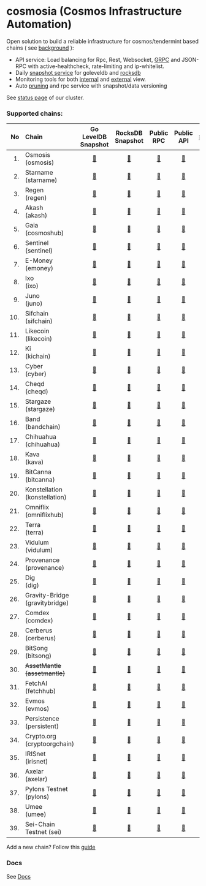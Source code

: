 # cosmosia (Cosmos Infrastructure Automation)

Open solution to build a reliable infrastructure for cosmos/tendermint based chains ( see [background](https://github.com/cosmos/chain-registry/issues/214) ):
- API service: Load balancing for Rpc, Rest, Websocket, [GRPC](docs/grpc.md) and JSON-RPC with active-healthcheck, rate-limiting and ip-whitelist.
- Daily [snapshot service](https://snapshot.notional.ventures/) for goleveldb and [rocksdb](/docs/rocksdb.md)
- Monitoring tools for both [internal](docs/rpc_monitor.md) and [external](https://status.notional.ventures/) view.
- Auto [pruning](https://github.com/notional-labs/cosmprund) and rpc service with snapshot/data versioning

See [status page](https://status.notional.ventures/) of our cluster.

### Supported chains:
| No  | Chain                             | Go LevelDB<br>Snapshot                                       | RocksDB<br>Snapshot                                                  | Public<br>RPC                                              | Public<br>API                                              | [Statesync](docs/statesync.md) | [RocksDB](docs/rocksdb.md)
|----:|:----------------------------------|:------------------------------------------------------------:|:--------------------------------------------------------------------:|:----------------------------------------------------------:|:----------------------------------------------------------:|:------------------------------:|:------------------:|
| 1. | Osmosis<br>(osmosis)               | [:link:](https://snapshot.notional.ventures/osmosis/)        | [:link:](https://snapshot.notional.ventures/osmosis/rocksdb/)        | [:link:](https://rpc-osmosis-ia.notional.ventures/)        | [:link:](https://api-osmosis-ia.notional.ventures/)        | :x:                            | 
| 2. | Starname<br>(starname)             | [:link:](https://snapshot.notional.ventures/starname/)       | [:link:](https://snapshot.notional.ventures/starname/rocksdb/)       | [:link:](https://rpc-starname-ia.notional.ventures/)       | [:link:](https://api-starname-ia.notional.ventures/)       | :x:                            | 
| 3. | Regen<br>(regen)                   | [:link:](https://snapshot.notional.ventures/regen/)          | [:link:](https://snapshot.notional.ventures/regen/rocksdb/)          | [:link:](https://rpc-regen-ia.notional.ventures/)          | [:link:](https://api-regen-ia.notional.ventures/)          | :white_check_mark:             | :warning:
| 4. | Akash<br>(akash)                   | [:link:](https://snapshot.notional.ventures/akash/)          | [:link:](https://snapshot.notional.ventures/akash/rocksdb/)          | [:link:](https://rpc-akash-ia.notional.ventures/)          | [:link:](https://api-akash-ia.notional.ventures/)          | :white_check_mark:             | :white_check_mark:
| 5. | Gaia<br>(cosmoshub)                | [:link:](https://snapshot.notional.ventures/cosmoshub/)      | [:link:](https://snapshot.notional.ventures/cosmoshub/rocksdb/)      | [:link:](https://rpc-cosmoshub-ia.notional.ventures/)      | [:link:](https://api-cosmoshub-ia.notional.ventures/)      | :white_check_mark:             | :white_check_mark:
| 6. | Sentinel<br>(sentinel)             | [:link:](https://snapshot.notional.ventures/sentinel/)       | [:link:](https://snapshot.notional.ventures/sentinel/rocksdb/)       | [:link:](https://rpc-sentinel-ia.notional.ventures/)       | [:link:](https://api-sentinel-ia.notional.ventures/)       | :white_check_mark:             | :white_check_mark:
| 7. | E-Money<br>(emoney)                | [:link:](https://snapshot.notional.ventures/emoney/)         | [:link:](https://snapshot.notional.ventures/emoney/rocksdb/)         | [:link:](https://rpc-emoney-ia.notional.ventures/)         | [:link:](https://api-emoney-ia.notional.ventures/)         | :white_check_mark:             | :white_check_mark:
| 8. | Ixo<br>(ixo)                       | [:link:](https://snapshot.notional.ventures/ixo/)            | [:link:](https://snapshot.notional.ventures/ixo/rocksdb/)            | [:link:](https://rpc-ixo-ia.notional.ventures/)            | [:link:](https://api-ixo-ia.notional.ventures/)            | :white_check_mark:             | :white_check_mark:
| 9. | Juno<br>(juno)                     | [:link:](https://snapshot.notional.ventures/juno/)           | [:link:](https://snapshot.notional.ventures/juno/rocksdb/)           | [:link:](https://rpc-juno-ia.notional.ventures/)           | [:link:](https://api-juno-ia.notional.ventures/)           | :x:                            | 
| 10. | Sifchain<br>(sifchain)            | [:link:](https://snapshot.notional.ventures/sifchain/)       | [:link:](https://snapshot.notional.ventures/sifchain/rocksdb/)       | [:link:](https://rpc-sifchain-ia.notional.ventures/)       | [:link:](https://api-sifchain-ia.notional.ventures/)       | :white_check_mark:             | :white_check_mark:
| 11. | Likecoin<br>(likecoin)            | [:link:](https://snapshot.notional.ventures/likecoin/)       | [:link:](https://snapshot.notional.ventures/likecoin/rocksdb/)       | [:link:](https://rpc-likecoin-ia.notional.ventures/)       | [:link:](https://api-likecoin-ia.notional.ventures/)       | :white_check_mark:             | :white_check_mark:
| 12. | Ki<br>(kichain)                   | [:link:](https://snapshot.notional.ventures/kichain/)        | [:link:](https://snapshot.notional.ventures/kichain/rocksdb/)        | [:link:](https://rpc-kichain-ia.notional.ventures/)        | [:link:](https://api-kichain-ia.notional.ventures/)        | :white_check_mark:             | :white_check_mark:
| 13. | Cyber<br>(cyber)                  | [:link:](https://snapshot.notional.ventures/cyber/)          | [:link:](https://snapshot.notional.ventures/cyber/rocksdb/)          | [:link:](https://rpc-cyber-ia.notional.ventures/)          | [:link:](https://api-cyber-ia.notional.ventures/)          | :x:                            | 
| 14. | Cheqd<br>(cheqd)                  | [:link:](https://snapshot.notional.ventures/cheqd/)          | [:link:](https://snapshot.notional.ventures/cheqd/rocksdb/)          | [:link:](https://rpc-cheqd-ia.notional.ventures/)          | [:link:](https://api-cheqd-ia.notional.ventures/)          | :x:                            | 
| 15. | Stargaze<br>(stargaze)            | [:link:](https://snapshot.notional.ventures/stargaze/)       | [:link:](https://snapshot.notional.ventures/stargaze/rocksdb/)       | [:link:](https://rpc-stargaze-ia.notional.ventures/)       | [:link:](https://api-stargaze-ia.notional.ventures/)       | :x:                            | 
| 16. | Band<br>(bandchain)               | [:link:](https://snapshot.notional.ventures/bandchain/)      | [:link:](https://snapshot.notional.ventures/bandchain/rocksdb/)      | [:link:](https://rpc-bandchain-ia.notional.ventures/)      | [:link:](https://api-bandchain-ia.notional.ventures/)      | :white_check_mark:             | :white_check_mark:
| 17. | Chihuahua<br>(chihuahua)          | [:link:](https://snapshot.notional.ventures/chihuahua/)      | [:link:](https://snapshot.notional.ventures/chihuahua/rocksdb/)      | [:link:](https://rpc-chihuahua-ia.notional.ventures/)      | [:link:](https://api-chihuahua-ia.notional.ventures/)      | :white_check_mark:             | :white_check_mark:
| 18. | Kava<br>(kava)                    | [:link:](https://snapshot.notional.ventures/kava/)           | [:link:](https://snapshot.notional.ventures/kava/rocksdb/)           | [:link:](https://rpc-kava-ia.notional.ventures/)           | [:link:](https://api-kava-ia.notional.ventures/)           | :white_check_mark:             | :white_check_mark:
| 19. | BitCanna<br>(bitcanna)            | [:link:](https://snapshot.notional.ventures/bitcanna/)       | [:link:](https://snapshot.notional.ventures/bitcanna/rocksdb/)       | [:link:](https://rpc-bitcanna-ia.notional.ventures/)       | [:link:](https://api-bitcanna-ia.notional.ventures/)       | :white_check_mark:             | :white_check_mark:
| 20. | Konstellation<br>(konstellation)  | [:link:](https://snapshot.notional.ventures/konstellation/)  | [:link:](https://snapshot.notional.ventures/konstellation/rocksdb/)  | [:link:](https://rpc-konstellation-ia.notional.ventures/)  | [:link:](https://api-konstellation-ia.notional.ventures/)  | :white_check_mark:             | :white_check_mark:
| 21. | Omniflix<br>(omniflixhub)         | [:link:](https://snapshot.notional.ventures/omniflixhub/)    | [:link:](https://snapshot.notional.ventures/omniflixhub/rocksdb/)    | [:link:](https://rpc-omniflixhub-ia.notional.ventures/)    | [:link:](https://api-omniflixhub-ia.notional.ventures/)    | :white_check_mark:             | :white_check_mark:
| 22. | Terra<br>(terra)                  | [:link:](https://snapshot.notional.ventures/terra/)          | [:link:](https://snapshot.notional.ventures/terra/rocksdb/)          | [:link:](https://rpc-terra-ia.notional.ventures/)          | [:link:](https://api-terra-ia.notional.ventures/)          | :x:                            | 
| 23. | Vidulum<br>(vidulum)              | [:link:](https://snapshot.notional.ventures/vidulum/)        | [:link:](https://snapshot.notional.ventures/vidulum/rocksdb/)        | [:link:](https://rpc-vidulum-ia.notional.ventures/)        | [:link:](https://api-vidulum-ia.notional.ventures/)        | :white_check_mark:             | :white_check_mark:
| 24. | Provenance<br>(provenance)        | [:link:](https://snapshot.notional.ventures/provenance/)     | [:link:](https://snapshot.notional.ventures/provenance/rocksdb/)     | [:link:](https://rpc-provenance-ia.notional.ventures/)     | [:link:](https://api-provenance-ia.notional.ventures/)     | :white_check_mark:             | :white_check_mark:
| 25. | Dig<br>(dig)                      | [:link:](https://snapshot.notional.ventures/dig/)            | [:link:](https://snapshot.notional.ventures/dig/rocksdb/)            | [:link:](https://rpc-dig-ia.notional.ventures/)            | [:link:](https://api-dig-ia.notional.ventures/)            | :white_check_mark:             | :white_check_mark:
| 26. | Gravity-Bridge<br>(gravitybridge) | [:link:](https://snapshot.notional.ventures/gravitybridge/)  | [:link:](https://snapshot.notional.ventures/gravitybridge/rocksdb/)  | [:link:](https://rpc-gravitybridge-ia.notional.ventures/)  | [:link:](https://api-gravitybridge-ia.notional.ventures/)  | :white_check_mark:             | :white_check_mark:  
| 27. | Comdex<br>(comdex)                | [:link:](https://snapshot.notional.ventures/comdex/)         | [:link:](https://snapshot.notional.ventures/comdex/rocksdb/)         | [:link:](https://rpc-comdex-ia.notional.ventures/)         | [:link:](https://api-comdex-ia.notional.ventures/)         | :white_check_mark:             | :white_check_mark:
| 28. | Cerberus<br>(cerberus)            | [:link:](https://snapshot.notional.ventures/cerberus/)       | [:link:](https://snapshot.notional.ventures/cerberus/rocksdb/)       | [:link:](https://rpc-cerberus-ia.notional.ventures/)       | [:link:](https://api-cerberus-ia.notional.ventures/)       | :white_check_mark:             | :white_check_mark:
| 29. | BitSong<br>(bitsong)              | [:link:](https://snapshot.notional.ventures/bitsong/)        | [:link:](https://snapshot.notional.ventures/bitsong/rocksdb/)        | [:link:](https://rpc-bitsong-ia.notional.ventures/)        | [:link:](https://api-bitsong-ia.notional.ventures/)        | :white_check_mark:             | :white_check_mark:
| 30. | ~~AssetMantle<br>(assetmantle)~~  | [:link:](https://snapshot.notional.ventures/assetmantle/)    | [:link:](https://snapshot.notional.ventures/assetmantle/rocksdb/)    | [:link:](https://rpc-assetmantle-ia.notional.ventures/)    | [:link:](https://api-assetmantle-ia.notional.ventures/)    | :white_check_mark:             | :white_check_mark: 
| 31. | FetchAI<br>(fetchhub)             | [:link:](https://snapshot.notional.ventures/fetchhub/)       | [:link:](https://snapshot.notional.ventures/fetchhub/rocksdb/)       | [:link:](https://rpc-fetchhub-ia.notional.ventures/)       | [:link:](https://api-fetchhub-ia.notional.ventures/)       | :x:                            | 
| 32. | Evmos<br>(evmos)                  | [:link:](https://snapshot.notional.ventures/evmos/)          | [:link:](https://snapshot.notional.ventures/evmos/rocksdb/)          | [:link:](https://rpc-evmos-ia.notional.ventures/)          | [:link:](https://api-evmos-ia.notional.ventures/)          | :white_check_mark:             | :white_check_mark: 
| 33. | Persistence<br>(persistent)       | [:link:](https://snapshot.notional.ventures/persistent/)     | [:link:](https://snapshot.notional.ventures/persistent/rocksdb/)     | [:link:](https://rpc-persistent-ia.notional.ventures/)     | [:link:](https://api-persistent-ia.notional.ventures/)     | :white_check_mark:             | :warning:
| 34. | Crypto.org<br>(cryptoorgchain)    | [:link:](https://snapshot.notional.ventures/cryptoorgchain/) | [:link:](https://snapshot.notional.ventures/cryptoorgchain/rocksdb/) | [:link:](https://rpc-cryptoorgchain-ia.notional.ventures/) | [:link:](https://api-cryptoorgchain-ia.notional.ventures/) | :white_check_mark:             | :white_check_mark:
| 35. | IRISnet<br>(irisnet)              | [:link:](https://snapshot.notional.ventures/irisnet/)        | [:link:](https://snapshot.notional.ventures/irisnet/rocksdb/)        | [:link:](https://rpc-irisnet-ia.notional.ventures/)        | [:link:](https://api-irisnet-ia.notional.ventures/)           | :white_check_mark:             | :white_check_mark:
| 36. | Axelar<br>(axelar)                | [:link:](https://snapshot.notional.ventures/axelar/)         | [:link:](https://snapshot.notional.ventures/axelar/rocksdb/)         | [:link:](https://rpc-axelar-ia.notional.ventures/)         | [:link:](https://api-axelar-ia.notional.ventures/)           | :white_check_mark:             | :warning:
| 37. | Pylons Testnet<br>(pylons)        | [:link:](https://snapshot.notional.ventures/pylons/)         | [:link:](https://snapshot.notional.ventures/pylons/rocksdb/)         | [:link:](https://rpc-pylons-ia.notional.ventures/)         | [:link:](https://api-pylons-ia.notional.ventures/)           | :white_check_mark:             | 
| 38. | Umee<br>(umee)                    | [:link:](https://snapshot.notional.ventures/umee/)           | [:link:](https://snapshot.notional.ventures/umee/rocksdb/)           | [:link:](https://rpc-umee-ia.notional.ventures/)           | [:link:](https://api-umee-ia.notional.ventures/)           | :white_check_mark:             | 
| 39. | Sei-Chain<br>Testnet (sei)        | [:link:](https://snapshot.notional.ventures/sei/)            | [:link:](https://snapshot.notional.ventures/sei/rocksdb/)            | [:link:](https://rpc-sei-ia.notional.ventures/)            | [:link:](https://api-sei-ia.notional.ventures/)           |                                | 



Add a new chain? Follow this [guide](docs/new_chain.md)

### Docs
See [Docs](./docs/)
